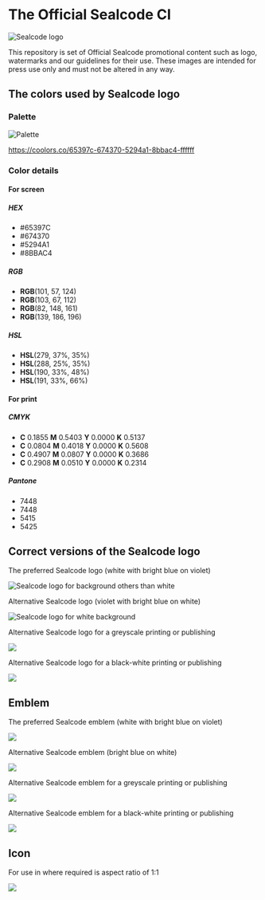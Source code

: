 # The Official Sealcode CI
![Sealcode logo](https://rawgit.com/sealcode/sealcode-corporate-identity/master/logo-color-1.svg)

This repository is set of Official Sealcode promotional content such as logo, watermarks and our guidelines for their use. These images are intended for press use only and must not be altered in any way.

## The colors used by Sealcode logo

### Palette

![Palette](https://rawgit.com/sealcode/sealcode-corporate-identity/master/palette.svg)

https://coolors.co/65397c-674370-5294a1-8bbac4-ffffff

### Color details
#### For screen

##### HEX
- #65397C
- #674370
- #5294A1
- #8BBAC4

##### RGB
- **RGB**(101, 57, 124)
- **RGB**(103, 67, 112)
- **RGB**(82, 148, 161)
- **RGB**(139, 186, 196)

##### HSL
- **HSL**(279, 37%, 35%)
- **HSL**(288, 25%, 35%)
- **HSL**(190, 33%, 48%)
- **HSL**(191, 33%, 66%)

#### For print
##### CMYK
- **C** 0.1855 **M** 0.5403 **Y** 0.0000 **K** 0.5137
- **C** 0.0804 **M** 0.4018 **Y** 0.0000 **K** 0.5608
- **C** 0.4907 **M** 0.0807 **Y** 0.0000 **K** 0.3686
- **C** 0.2908 **M** 0.0510 **Y** 0.0000 **K** 0.2314

##### Pantone
- 7448
- 7448
- 5415
- 5425

## Correct versions of the Sealcode logo
The preferred Sealcode logo (white with bright blue on violet)

![Sealcode logo for background others than white](https://rawgit.com/sealcode/sealcode-corporate-identity/master/logo-color-1.svg)

Alternative Sealcode logo (violet with bright blue on white)

![Sealcode logo for white background](https://rawgit.com/sealcode/sealcode-corporate-identity/master/logo-color-2.svg)

Alternative Sealcode logo for a greyscale printing or publishing

![](https://rawgit.com/sealcode/sealcode-corporate-identity/master/logo-monochrome.svg)

Alternative Sealcode logo for a black-white printing or publishing

![](https://rawgit.com/sealcode/sealcode-corporate-identity/master/logo-black.svg)

## Emblem
The preferred Sealcode emblem (white with bright blue on violet)

![](https://rawgit.com/sealcode/sealcode-corporate-identity/master/emblem-color-1.svg)

Alternative Sealcode emblem (bright blue on white)

![](https://rawgit.com/sealcode/sealcode-corporate-identity/master/emblem-color-2.svg)

Alternative Sealcode emblem for a greyscale printing or publishing

![](https://rawgit.com/sealcode/sealcode-corporate-identity/master/emblem-monochrome.svg)

Alternative Sealcode emblem for a black-white printing or publishing

![](https://rawgit.com/sealcode/sealcode-corporate-identity/master/emblem-black.svg)

## Icon
For use in where required is aspect ratio of 1:1

![](https://rawgit.com/sealcode/sealcode-corporate-identity/master/icon-128x128.svg)
